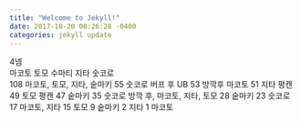 ```yaml
---
title: "Welcome to Jekyll!"
date: 2017-10-20 08:26:28 -0400
categories: jekyll update
---
```



4넴<br>
마코토 토모 수마티 지타 숫코로	
108	마코토, 토모, 지타, 숱마키
55	숫코로 버프 후 UB
53	방깍후 마코토
51	지타 평캔
49	토모 평캔
47	숱마키
35	숫코로 방깍 후, 마코토, 지타, 토모
28	숱마키
23	숫코로
17	마코토, 지타
15	토모
9	숱마키
2	지타
1	마코토
